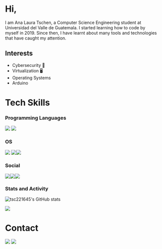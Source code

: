 # Hi,

I am Ana Laura Tschen, a Computer Science Engineering student at Universidad del Valle de Guatemala. I started learning how to code by myself in 2019. Since then, I have learnt about many tools and technologies that have caught my attention. 

## Interests
* Cybersecurity :closed_lock_with_key:
* Virtualization 🖥️
* Operating Systems
* Arduino

# Tech Skills

### Programming Languages
<img src="https://img.shields.io/badge/C%2B%2B-00599C?style=for-the-badge&logo=c%2B%2B&logoColor=white" /> <img src="https://img.shields.io/badge/Python-FFD43B?style=for-the-badge&logo=python&logoColor=blue"/> 

### OS
<img src="https://img.shields.io/badge/Arch_Linux-1793D1?style=for-the-badge&logo=arch-linux&logoColor=white"/> <img src="https://img.shields.io/badge/Debian-A81D33?style=for-the-badge&logo=debian&logoColor=white"/><img src="https://img.shields.io/badge/Windows-0078D6?style=for-the-badge&logo=windows&logoColor=white"/>

### Social

<img src="https://img.shields.io/badge/Codewars-B1361E?style=for-the-badge&logo=Codewars&logoColor=white"/><img src="https://img.shields.io/badge/-Hackerrank-2EC866?style=for-the-badge&logo=HackerRank&logoColor=white"><img src="https://img.shields.io/badge/-LeetCode-FFA116?style=for-the-badge&logo=LeetCode&logoColor=black">

### Stats and Activity
![tsc221645's GitHub stats](https://github-readme-stats.vercel.app/api?username=tsc221645&theme=tokyonight&show_icons=true)

<img src="https://github-readme-stats.vercel.app/api/top-langs/?username=tsc221645&theme=tokyonight"/>

# Contact

<img src="https://img.shields.io/badge/Gmail-D14836?style=for-the-badge&logo=gmail&logoColor=white" /> 

<img src="https://img.shields.io/badge/LinkedIn-0077B5?style=for-the-badge&logo=linkedin&logoColor=white" /> 


